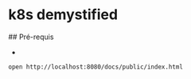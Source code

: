 # k8s demystified

## Pré-requis

* 


```bash
open http://localhost:8080/docs/public/index.html
```